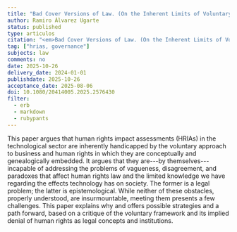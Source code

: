 ```yaml
---
title: "Bad Cover Versions of Law. (On the Inherent Limits of Voluntary Human Rights Obligations, As Applied to Internet Companies Doing Content Moderation)"
author: Ramiro Álvarez Ugarte
status: published
type: articulos
citation: "<em>Bad Cover Versions of Law. (On the Inherent Limits of Voluntary Human Rights Obligations, As Applied to Internet Companies Doing Content Moderation)</em>, Transantional Legal Theory Vol. ---, pp. --- (2025)"
tag: ["hrias, governance"]
subjects: law
comments: no
date: 2025-10-26
delivery_date: 2024-01-01
publishdate: 2025-10-26
acceptance_date: 2025-08-06
doi: 10.1080/20414005.2025.2576430
filter:
  - erb
  - markdown
  - rubypants
---
```


This paper argues that human rights impact assessments (HRIAs) in the technological sector are inherently handicapped by the voluntary approach to business and human rights in which they are conceptually and genealogically embedded. It argues that they are---by themselves---incapable of addressing the problems of vagueness, disagreement, and paradoxes that affect human rights law and the limited knowledge we have regarding the effects technology has on society. The former is a legal problem; the latter is epistemological. While neither of these obstacles, properly understood, are insurmountable, meeting them presents a few challenges. This paper explains why and offers possible strategies and a path forward, based on a critique of the voluntary framework and its implied denial of human rights as legal concepts and institutions. 


